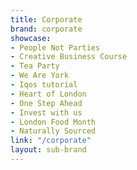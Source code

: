 ```yaml
---
title: Corporate
brand: corporate
showcase:
- People Not Parties
- Creative Business Course
- Tea Party
- We Are York
- Iqos tutorial
- Heart of London
- One Step Ahead
- Invest with us
- London Food Month
- Naturally Sourced
link: "/corporate"
layout: sub-brand
---
```


